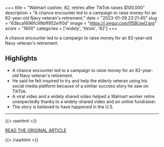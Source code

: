 +++
title = "Walmart cashier, 82, retires after TikTok raises $100,000"
description = "A chance encounter led to a campaign to raise money for an 82-year-old Navy veteran's retirement."
date = "2023-01-09 23:21:45"
slug = "63bca1696fc99bff952e1f0d"
image = "https://i.imgur.com/fI5BUwO.jpg"
score = "1600"
categories = ['widely', 'tiktok', '82']
+++

A chance encounter led to a campaign to raise money for an 82-year-old Navy veteran's retirement.

## Highlights

- A chance encounter led to a campaign to raise money for an 82-year-old Navy veteran's retirement.
- He said he felt inspired to try and help the elderly veteran using his social media platform because of a similar success story he saw on TikTok.
- A viral video and a widely shared video helped a Walmart worker retire unexpectedly thanks to a widely-shared video and an online fundraiser.
- The story is believed to have happened in the U.S.

---

{{< rawhtml >}}
  <p class="article-category">
    <a target="_blank" href="https://www.bbc.com/news/world-us-canada-64191842">READ THE ORIGINAL ARTICLE</a>
  </p>
{{< /rawhtml >}}
